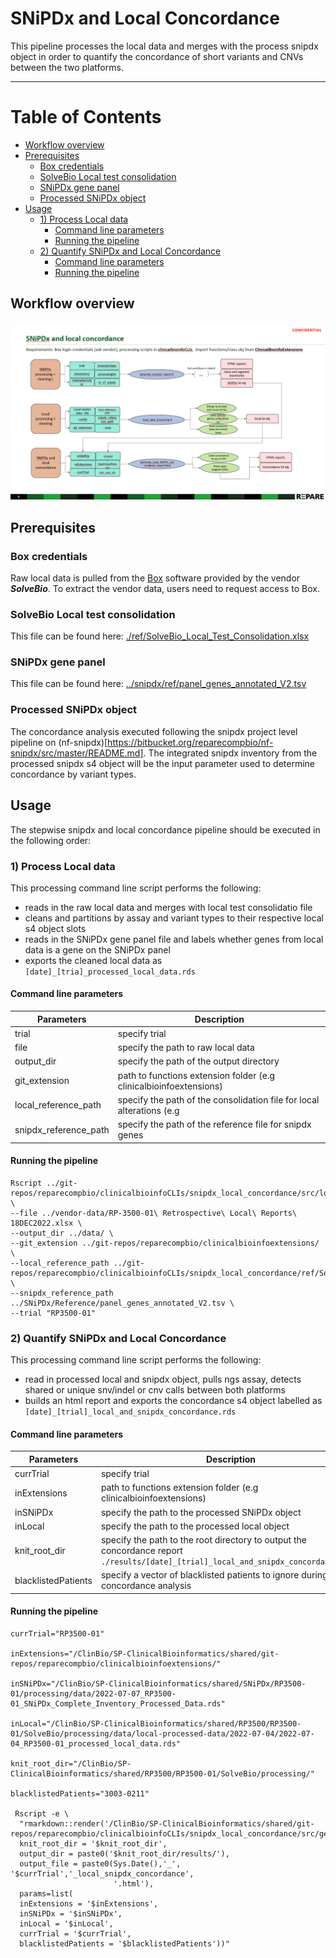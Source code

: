# SNiPDx and Local Concordance

This pipeline processes the local data and merges with the process snipdx object in order to quantify the concordance of short variants and CNVs between the two platforms.

______________________

# Table of Contents

- [Workflow overview](#workflow-overview)
- [Prerequisites](#prerequisites)
  * [Box credentials](#box-credentials)
  * [SolveBio Local test consolidation](#solvebio-local-test-consolidation)
  * [SNiPDx gene panel](#snipdx-gene-panel)
  * [Processed SNiPDx object](#processed-snipdx-object)
- [Usage](#usage)
  * [1) Process Local data](#1--process-local-data)
    + [Command line parameters](#command-line-parameters)
    + [Running the pipeline](#running-the-pipeline)
  * [2) Quantify SNiPDx and Local Concordance](#2--quantify-snipdx-and-local-concordance)
    + [Command line parameters](#command-line-parameters-1)
    + [Running the pipeline](#running-the-pipeline-1)

## Workflow overview

![](../workflows/snipdx_local_concordance.PNG?raw=true)

## Prerequisites

### Box credentials 

Raw local data is pulled from the [Box](https://solvebio.account.box.com/login) software provided by the vendor ***SolveBio***. To extract the vendor data, users need to request access to Box.

### SolveBio Local test consolidation

This file can be found here: [./ref/SolveBio_Local_Test_Consolidation.xlsx](./ref/SolveBio_Local_Test_Consolidation.xlsx)

### SNiPDx gene panel 

This file can be found here: [../snipdx/ref/panel_genes_annotated_V2.tsv](../snipdx/ref/panel_genes_annotated_V2.tsv)

### Processed SNiPDx object

The concordance analysis executed following the snipdx project level pipeline on (nf-snipdx)[https://bitbucket.org/reparecompbio/nf-snipdx/src/master/README.md]. The integrated snipdx inventory from the processed snipdx s4 object will be the input parameter used to determine concordance by variant types.



## Usage

The stepwise snipdx and local concordance pipeline should be executed in the following order:

### 1) Process Local data

This processing command line script performs the following:

* reads in the raw local data and merges with local test consolidatio file
* cleans and partitions by assay and variant types to their respective local s4 object slots
* reads in the SNiPDx gene panel file and labels whether genes from local data is a gene on the SNiPDx panel
* exports the cleaned local data as `[date]_[tria]_processed_local_data.rds` 


#### Command line parameters

| Parameters            | Description                                                            |
|-----------------------|------------------------------------------------------------------------|
| trial                 | specify trial                                                          |
| file                  | specify the path to raw local data                                     |
| output_dir            | specify the path of the output directory                               |
| git_extension         | path to functions extension folder (e.g clinicalbioinfoextensions)     |
| local_reference_path  | specify the path of the consolidation file for local alterations (e.g  |
| snipdx_reference_path | specify the path of the reference file for snipdx genes                |

#### Running the pipeline

```
Rscript ../git-repos/reparecompbio/clinicalbioinfoCLIs/snipdx_local_concordance/src/local_data_processing.R \
--file ../vendor-data/RP-3500-01\ Retrospective\ Local\ Reports\ 18DEC2022.xlsx \
--output_dir ../data/ \
--git_extension ../git-repos/reparecompbio/clinicalbioinfoextensions/ \
--local_reference_path ../git-repos/reparecompbio/clinicalbioinfoCLIs/snipdx_local_concordance/ref/SolveBio_Local_Test_Consolidation.xlsx \
--snipdx_reference_path ../SNiPDx/Reference/panel_genes_annotated_V2.tsv \
--trial "RP3500-01" 
```

### 2) Quantify SNiPDx and Local Concordance

This processing command line script performs the following:

* read in processed local and snipdx object, pulls ngs assay, detects shared or unique snv/indel or cnv calls between both platforms 
* builds an html report and exports the concordance s4 object labelled as `[date]_[trial]_local_and_snipdx_concordance.rds`

#### Command line parameters

| Parameters          | Description                                                                                                                          |
|---------------------|--------------------------------------------------------------------------------------------------------------------------------------|
| currTrial           | specify trial                                                                                                                        |
| inExtensions        | path to functions extension folder (e.g clinicalbioinfoextensions)                                                                   |
| inSNiPDx            | specify the path to the processed SNiPDx object                                                                                      |
| inLocal             | specify the path to the processed local object                                                                                       |
| knit_root_dir       | specify the path to the root directory to output the concordance report `./results/[date]_[trial]_local_and_snipdx_concordance.html` |
| blacklistedPatients | specify a vector of blacklisted patients to ignore during the concordance analysis                                                   |

#### Running the pipeline

```
currTrial="RP3500-01"

inExtensions="/ClinBio/SP-ClinicalBioinformatics/shared/git-repos/reparecompbio/clinicalbioinfoextensions/"

inSNiPDx="/ClinBio/SP-ClinicalBioinformatics/shared/SNiPDx/RP3500-01/processing/data/2022-07-07_RP3500-01_SNiPDx_Complete_Inventory_Processed_Data.rds"

inLocal="/ClinBio/SP-ClinicalBioinformatics/shared/RP3500/RP3500-01/SolveBio/processing/data/local-processed-data/2022-07-04/2022-07-04_RP3500-01_processed_local_data.rds"

knit_root_dir="/ClinBio/SP-ClinicalBioinformatics/shared/RP3500/RP3500-01/SolveBio/processing/"

blacklistedPatients="3003-0211"

 Rscript -e \
  "rmarkdown::render('/ClinBio/SP-ClinicalBioinformatics/shared/git-repos/reparecompbio/clinicalbioinfoCLIs/snipdx_local_concordance/src/generate_local_SNiPDx_concordance_report.Rmd', 
  knit_root_dir = '$knit_root_dir',
  output_dir = paste0('$knit_root_dir/results/'),
  output_file = paste0(Sys.Date(),'_', '$currTrial','_local_snipdx_concordance',
                       '.html'),
  params=list(
  inExtensions = '$inExtensions',
  inSNiPDx = '$inSNiPDx',
  inLocal = '$inLocal',
  currTrial = '$currTrial',
  blacklistedPatients = '$blacklistedPatients'))"
```


